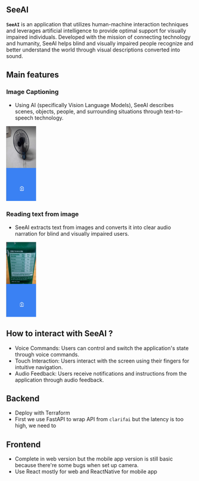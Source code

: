 ## SeeAI
**`SeeAI`** is an application that utilizes human-machine interaction techniques and leverages artificial intelligence to provide optimal support for visually impaired individuals. Developed with the mission of connecting technology and humanity, SeeAI helps blind and visually impaired people recognize and better understand the world through visual descriptions converted into sound.



## Main features

### Image Captioning 
- Using AI (specifically Vision Language Models), SeeAI describes scenes, objects, people, and surrounding situations through text-to-speech technology.

<img src="image2.png" alt="" width="80" height="200">

### Reading text from image
- SeeAI extracts text from images and converts it into clear audio narration for blind and visually impaired users.

<img src="image1.png" alt="" width="80" height="200">


## How to interact with SeeAI ? 

- Voice Commands: Users can control and switch the application's state through voice commands.
- Touch Interaction: Users interact with the screen using their fingers for intuitive navigation.
- Audio Feedback: Users receive notifications and instructions from the application through audio feedback.


## Backend
- Deploy with Terraform
- First we use FastAPI to wrap API from `clarifai` but the latency is too high, we need to 

## Frontend
- Complete in web version but the mobile app version is still basic because there're some bugs when set up camera.
- Use React mostly for web and ReactNative for mobile app
